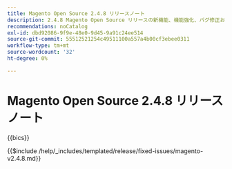 ```yaml
---
title: Magento Open Source 2.4.8 リリースノート
description: 2.4.8 Magento Open Source リリースの新機能、機能強化、バグ修正および既知の問題について説明します。
recommendations: noCatalog
exl-id: dbd92086-9f9e-48e0-9d45-9a91c24ee514
source-git-commit: 55512521254c49511100a557a4b00cf3ebee0311
workflow-type: tm+mt
source-wordcount: '32'
ht-degree: 0%

---
```



# Magento Open Source 2.4.8 リリースノート

{{bics}}

{{$include /help/_includes/templated/release/fixed-issues/magento-v2.4.8.md}}

<!-- Last updated from includes: 2025-07-30 13:13:30 -->
